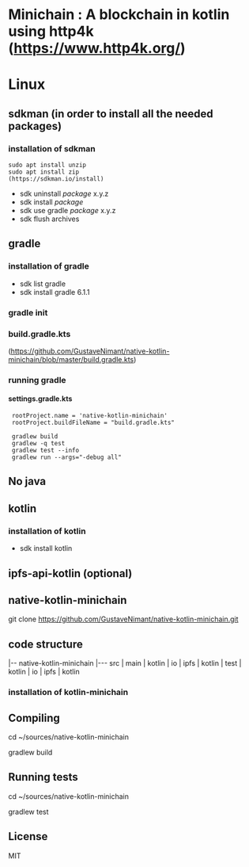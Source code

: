 # Minichain : A blockchain in kotlin using http4k (https://www.http4k.org/)
# Linux 
## sdkman (in order to install all the needed packages)
### installation of sdkman
    sudo apt install unzip
    sudo apt install zip
    (https://sdkman.io/install)
*  sdk uninstall _package_ x.y.z
*  sdk install _package_
*  sdk use gradle _package_ x.y.z
*  sdk flush archives

## gradle
### installation of gradle
*  sdk list gradle
*  sdk install gradle 6.1.1

### gradle init 

### build.gradle.kts
(https://github.com/GustaveNimant/native-kotlin-minichain/blob/master/build.gradle.kts)

### running gradle

#### settings.gradle.kts
     
     rootProject.name = 'native-kotlin-minichain'
     rootProject.buildFileName = "build.gradle.kts"

     gradlew build
     gradlew -q test
     gradlew test --info
     gradlew run --args="-debug all"
    
## No java 

## kotlin
### installation of kotlin

*  sdk install kotlin
  
## ipfs-api-kotlin (optional)

## native-kotlin-minichain

   git clone https://github.com/GustaveNimant/native-kotlin-minichain.git

## code structure

|-- native-kotlin-minichain
|--- src
      | main
        | kotlin
          | io
            | ipfs
              | kotlin
      | test
        | kotlin
          | io
            | ipfs
              | kotlin

### installation of kotlin-minichain

## Compiling
   cd ~/sources/native-kotlin-minichain
   
   gradlew build 

## Running tests
   cd ~/sources/native-kotlin-minichain
   
   gradlew test 

## License 

MIT
